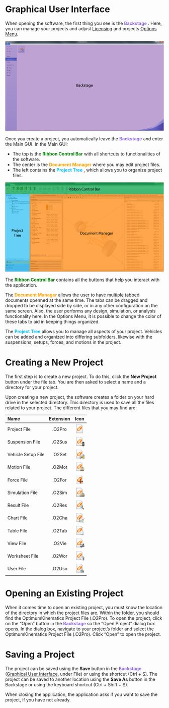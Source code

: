 ﻿---
Title: Licensing
summary: This section contains the details regarding the licensing of OptimumKinematics (with and without the Forces Module).
authors:
    - Pedro Brasil
date: 2019/8/28
---
# Graphical User Interface

When opening the software, the first thing you see is the <span style="color:mediumpurple"> __Backstage__ </span>. Here, you can manage your projects and adjust [Licensing](../1_Introduction/A) and projects [Options Menu](../2_Quick_Start/B_OptionsMenu.md).

![Backstage](../img/Quick_Start/Backstage.png)

Once you create a project, you automatically leave the <span style="color:mediumpurple"> __Backstage__ </span> and enter the Main GUI. In the Main GUI:

* The top is the <span style="color:green"> __Ribbon Control Bar__ </span> with all shortcuts to functionalities of the software.
* The center is the <span style="color:orange"> __Document Manager__ </span> where you may edit project files.
* The left contains the <span style="color:deepskyblue"> __Project Tree__ </span>, which allows you to organize project files.

![MainGUI](../img/Quick_Start/MainGUI.png)

The <span style="color:green"> __Ribbon Control Bar__ </span> contains all the buttons that help you interact with the application.

The <span style="color:orange"> __Document Manager__ </span> allows the user to have multiple tabbed documents openned at the same time. The tabs can be dragged and dropped to be displayed side by side, or in any other configuration on the same screen. Also, the user performs any design, simulation, or analysis functionality here. In the Options Menu, it is possible to change the color of these tabs to aid in keeping things organized.

The <span style="color:deepskyblue"> __Project Tree__ </span> allows you to manage all aspects of your project. Vehicles can be added and organized into differing subfolders, likewise with the suspensions, setups, forces, and motions in the project.

# Creating a New Project

The first step is to create a new project. To do this, click the __New Project__ button under the file tab. You are then asked to select a name and a directory for your project.

Upon creating a new project, the software creates a folder on your hard drive in the selected directory. This directory is used to save all the files related to your project. The different files that you may find are:

|Name|Extension|Icon|
|:---|:---:|:---:|
|Project File      |.O2Pro|![ProjectFileIcon](../img/Quick_Start/Table1-Line1-ProjectFileIcon.png)|
|Suspension File   |.O2Sus|![SuspensionFileIcon](../img/Quick_Start/Table1-Line2-SuspensionFileIcon.png)|
|Vehicle Setup File|.O2Set|![VehicleSetupFileIcon](../img/Quick_Start/Table1-Line3-VehicleSetupFileIcon.png)|
|Motion File       |.O2Mot|![MotionFileIcon](../img/Quick_Start/Table1-Line4-MotionFileIcon.png)|
|Force File        |.O2For|![ForceFileIcon](../img/Quick_Start/Table1-Line5-ForceFileIcon.png)|
|Simulation File   |.O2Sim|![SimulationFileIcon](../img/Quick_Start/Table1-Line6-SimulationFileIcon.png)|
|Result File       |.O2Res|![ResultFileIcon](../img/Quick_Start/Table1-Line7-ResultFileIcon.png)|
|Chart File        |.O2Cha|![ChartFileIcon](../img/Quick_Start/Table1-Line8-ChartFileIcon.png)|
|Table File        |.O2Tab|![TableFileIcon](../img/Quick_Start/Table1-Line9-TableFileIcon.png)|
|View File         |.O2Vie|![ViewFileIcon](../img/Quick_Start/Table1-Line10-ViewFileIcon.png)|
|Worksheet File    |.O2Wor|![WorksheetFileIcon](../img/Quick_Start/Table1-Line11-WorksheetFileIcon.png)|
|User File         |.O2Uso|![UserFileIcon](../img/Quick_Start/Table1-Line12-UserFileIcon.png)|

# Opening an Existing Project
When it comes time to open an existing project, you must know the location of the directory in which the project files are. Within the folder, you should find the OptimumKinematics Project File (.O2Pro). To open the project, click on the “Open” button in the <span style="color:mediumpurple"> __Backstage__ </span> so the “Open Project” dialog box opens. In the dialog box, navigate to your project’s folder and select the OptimumKinematics Project File (.O2Pro). Click “Open” to open the project.

# Saving a Project
The project can be saved using the __Save__ button in the <span style="color:mediumpurple"> __Backstage__ </span> ([Graphical User Interface](#graphical-user-interface), under File) or using the shortcut (Ctrl + S). The project can be saved to another location using the __Save As__ button in the Backstage or using the keyboard shortcut (Ctrl + Shift + S).

When closing the application, the application asks if you want to save the project, if you have not already.
